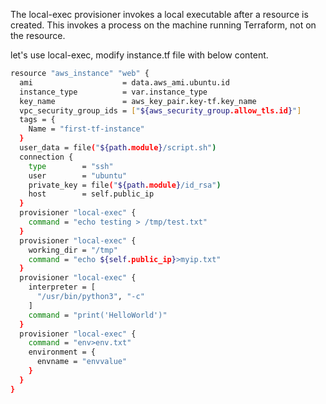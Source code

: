 


The local-exec provisioner invokes a local executable after a resource is created. This invokes a process on the machine running Terraform, not on the resource.

let's use local-exec, modify instance.tf file with below content.


```sh
resource "aws_instance" "web" {
  ami                    = data.aws_ami.ubuntu.id
  instance_type          = var.instance_type
  key_name               = aws_key_pair.key-tf.key_name
  vpc_security_group_ids = ["${aws_security_group.allow_tls.id}"]
  tags = {
    Name = "first-tf-instance"
  }
  user_data = file("${path.module}/script.sh")
  connection {
    type        = "ssh"
    user        = "ubuntu"
    private_key = file("${path.module}/id_rsa")
    host        = self.public_ip
  }
  provisioner "local-exec" {
    command = "echo testing > /tmp/test.txt"
  }
  provisioner "local-exec" {
    working_dir = "/tmp"
    command = "echo ${self.public_ip}>myip.txt"
  }
  provisioner "local-exec" {
    interpreter = [
      "/usr/bin/python3", "-c"
    ]
    command = "print('HelloWorld')"
  }
  provisioner "local-exec" {
    command = "env>env.txt"
    environment = {
      envname = "envvalue"
    }
  }
}
```



